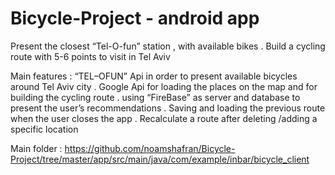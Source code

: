 # Bicycle-Project - android app

Present the closest “Tel-O-fun” station , with available bikes .
Build a cycling route with 5-6 points to visit in Tel Aviv

Main features : 
“TEL–OFUN” Api in order to present  available  bicycles around Tel Aviv city   .
 Google Api for loading the places on the map and for building the cycling route . 
using “FireBase” as server and database to present the user’s recommendations  .
Saving and loading the  previous route when the user closes the app .
Recalculate a route after deleting /adding a specific location 

 
  

Main folder : 
https://github.com/noamshafran/Bicycle-Project/tree/master/app/src/main/java/com/example/inbar/bicycle_client

